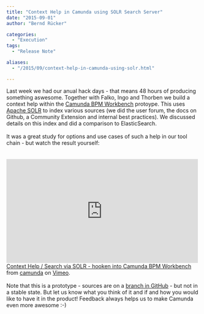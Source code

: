 ```yaml
---
title: "Context Help in Camunda using SOLR Search Server"
date: "2015-09-01"
author: "Bernd Rücker"

categories:
  - "Execution"
tags: 
  - "Release Note"

aliases:
  - "/2015/09/context-help-in-camunda-using-solr.html"

---
```


<div>
Last week we had our anual hack days - that means 48 hours of producing something aswesome. Together with Falko, Ingo and Thorben we build a context help within the <a href="https://github.com/camunda/camunda-bpm-workbench">Camunda BPM Workbench</a> protoype. This uses <a href="http://lucene.apache.org/solr/">Apache SOLR</a>&nbsp;to index various sources (we did the user forum, the docs on Github, a Community Extension and internal best practices). We discussed details on this index and did a comparison to ElasticSearch.<br />
<br />
It was a great study for options and use cases of such a help in our tool chain - but watch the result yourself:<br />
<a name='more'></a><br />
<br />
<iframe allowfullscreen="" frameborder="0" height="272" mozallowfullscreen="" src="https://player.vimeo.com/video/137867732" webkitallowfullscreen="" width="500"></iframe> <br />
<a href="https://vimeo.com/137867732">Context Help / Search via SOLR - hooken into Camunda BPM Workbench</a> from <a href="https://vimeo.com/user22820658">camunda</a> on <a href="https://vimeo.com/">Vimeo</a>.<br />
<br />
Note that this is a prototype - sources are on a <a href="https://github.com/camunda/camunda-bpm-workbench/tree/hack-days-2015">branch in GitHub</a> - but not in a stable state. But let us know what you think of it and if and how you would like to have it in the product! Feedback always helps us to make Camunda even more awesome :-)
</div>